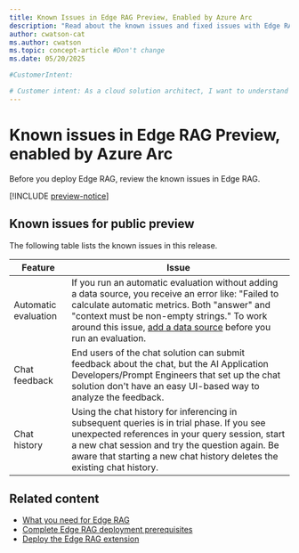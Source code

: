 ```yaml
---
title: Known Issues in Edge RAG Preview, Enabled by Azure Arc
description: "Read about the known issues and fixed issues with Edge RAG."
author: cwatson-cat
ms.author: cwatson
ms.topic: concept-article #Don't change
ms.date: 05/20/2025

#CustomerIntent: 

# Customer intent: As a cloud solution architect, I want to understand the known issues in Edge RAG preview so that I can make informed decisions during deployment and mitigate potential problems for my team.
---
```


# Known issues in Edge RAG Preview, enabled by Azure Arc

Before you deploy Edge RAG, review the known issues in Edge RAG.

[!INCLUDE [preview-notice](includes/preview-notice.md)]

## Known issues for public preview

The following table lists the known issues in this release.


|Feature  |Issue |
|---------|---------|
|Automatic evaluation|If you run an automatic evaluation without adding a data source, you receive an error like: "Failed to calculate automatic metrics. Both "answer" and "context must be non-empty strings." To work around this issue, [add a data source](add-data-source.md) before you run an evaluation.|
|Chat feedback    | End users of the chat solution can submit feedback about the chat, but the AI Application Developers/Prompt Engineers that set up the chat solution don't have an easy UI-based way to analyze the feedback. |
|Chat history | Using the chat history for inferencing in subsequent queries is in trial phase. If you see unexpected references in your query session, start a new chat session and try the question again. Be aware that starting a new chat history deletes the existing chat history. |


## Related content

- [What you need for Edge RAG](requirements.md)
- [Complete Edge RAG deployment prerequisites](complete-prerequisites.md)
- [Deploy the Edge RAG extension](deploy.md)
